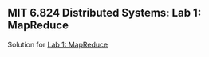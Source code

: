 ## MIT 6.824 Distributed Systems: Lab 1: MapReduce

Solution for [Lab 1: MapReduce](https://pdos.csail.mit.edu/6.824/labs/lab-mr.html)

